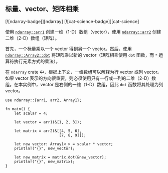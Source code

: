 ## 标量、vector、矩阵相乘

[![ndarray-badge]][ndarray] [![cat-science-badge]][cat-science]

使用 [`ndarray::arr1`] 创建一维（1-D）数组（vector），使用 [`ndarray::arr2`] 创建二维（2-D）数组（矩阵）。

首先，一个标量乘以一个 vector 得到另一个 vector。然后，使用 [`ndarray::Array2::dot`] 将矩阵乘以新的 vector（矩阵相乘使用 `dot` 函数，而 `*` 运算符执行元素方式的乘法）。

在 `ndarray` crate 中，根据上下文，一维数组可以解释为行 vector 或列 vector。如果 vector 表示的方向很重要，则必须使用只有一行或一列的二维（2-D）数组。在本实例中，vector 是右侧的一维（1-D）数组，因此 `dot` 函数将其处理为列 vector。

```rust,edition2018
use ndarray::{arr1, arr2, Array1};

fn main() {
    let scalar = 4;

    let vector = arr1(&[1, 2, 3]);

    let matrix = arr2(&[[4, 5, 6],
                        [7, 8, 9]]);

    let new_vector: Array1<_> = scalar * vector;
    println!("{}", new_vector);

    let new_matrix = matrix.dot(&new_vector);
    println!("{}", new_matrix);
}
```

[`ndarray::arr1`]: https://docs.rs/ndarray/*/ndarray/fn.arr1.html
[`ndarray::arr2`]: https://docs.rs/ndarray/*/ndarray/fn.arr2.html
[`ndarray::Array2::dot`]: https://docs.rs/ndarray/*/ndarray/struct.ArrayBase.html#method.dot-1